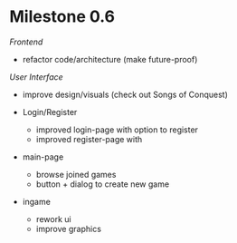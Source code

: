 # Milestone 0.6

*Frontend*

- refactor code/architecture (make future-proof)

*User Interface*

- improve design/visuals (check out Songs of Conquest)

- Login/Register
  - improved login-page with option to register
  - improved register-page with
- main-page
  - browse joined games
  - button + dialog to create new game
- ingame
  - rework ui
  - improve graphics